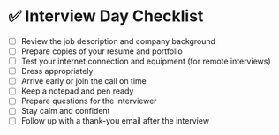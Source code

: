 # ✅ Interview Day Checklist

- [ ] Review the job description and company background
- [ ] Prepare copies of your resume and portfolio
- [ ] Test your internet connection and equipment (for remote interviews)
- [ ] Dress appropriately
- [ ] Arrive early or join the call on time
- [ ] Keep a notepad and pen ready
- [ ] Prepare questions for the interviewer
- [ ] Stay calm and confident
- [ ] Follow up with a thank-you email after the interview
